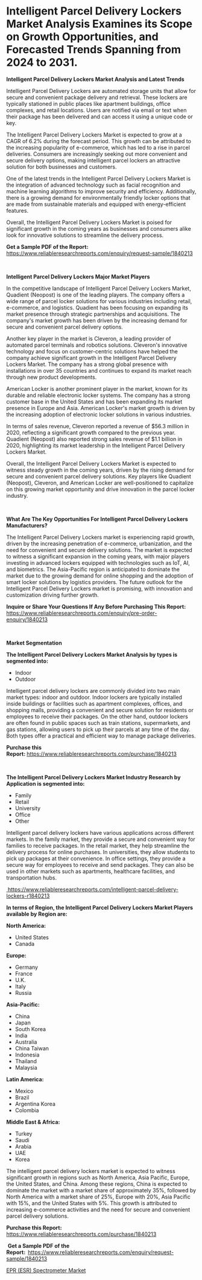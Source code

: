 <p><h1>Intelligent Parcel Delivery Lockers Market Analysis Examines its Scope on Growth Opportunities, and Forecasted Trends Spanning from 2024 to 2031.</h1></p><p><strong>Intelligent Parcel Delivery Lockers Market Analysis and Latest Trends</strong></p>
<p><p>Intelligent Parcel Delivery Lockers are automated storage units that allow for secure and convenient package delivery and retrieval. These lockers are typically stationed in public places like apartment buildings, office complexes, and retail locations. Users are notified via email or text when their package has been delivered and can access it using a unique code or key.</p><p>The Intelligent Parcel Delivery Lockers Market is expected to grow at a CAGR of 6.2% during the forecast period. This growth can be attributed to the increasing popularity of e-commerce, which has led to a rise in parcel deliveries. Consumers are increasingly seeking out more convenient and secure delivery options, making intelligent parcel lockers an attractive solution for both businesses and customers.</p><p>One of the latest trends in the Intelligent Parcel Delivery Lockers Market is the integration of advanced technology such as facial recognition and machine learning algorithms to improve security and efficiency. Additionally, there is a growing demand for environmentally friendly locker options that are made from sustainable materials and equipped with energy-efficient features.</p><p>Overall, the Intelligent Parcel Delivery Lockers Market is poised for significant growth in the coming years as businesses and consumers alike look for innovative solutions to streamline the delivery process.</p></p>
<p><strong>Get a Sample PDF of the Report:&nbsp;</strong> <a href="https://www.reliableresearchreports.com/enquiry/request-sample/1840213">https://www.reliableresearchreports.com/enquiry/request-sample/1840213</a></p>
<p>&nbsp;</p>
<p><strong>Intelligent Parcel Delivery Lockers Major Market Players</strong></p>
<p><p>In the competitive landscape of Intelligent Parcel Delivery Lockers Market, Quadient (Neopost) is one of the leading players. The company offers a wide range of parcel locker solutions for various industries including retail, e-commerce, and logistics. Quadient has been focusing on expanding its market presence through strategic partnerships and acquisitions. The company's market growth has been driven by the increasing demand for secure and convenient parcel delivery options.</p><p>Another key player in the market is Cleveron, a leading provider of automated parcel terminals and robotics solutions. Cleveron's innovative technology and focus on customer-centric solutions have helped the company achieve significant growth in the Intelligent Parcel Delivery Lockers Market. The company has a strong global presence with installations in over 35 countries and continues to expand its market reach through new product developments.</p><p>American Locker is another prominent player in the market, known for its durable and reliable electronic locker systems. The company has a strong customer base in the United States and has been expanding its market presence in Europe and Asia. American Locker's market growth is driven by the increasing adoption of electronic locker solutions in various industries.</p><p>In terms of sales revenue, Cleveron reported a revenue of $56.3 million in 2020, reflecting a significant growth compared to the previous year. Quadient (Neopost) also reported strong sales revenue of $1.1 billion in 2020, highlighting its market leadership in the Intelligent Parcel Delivery Lockers Market.</p><p>Overall, the Intelligent Parcel Delivery Lockers Market is expected to witness steady growth in the coming years, driven by the rising demand for secure and convenient parcel delivery solutions. Key players like Quadient (Neopost), Cleveron, and American Locker are well-positioned to capitalize on this growing market opportunity and drive innovation in the parcel locker industry.</p></p>
<p>&nbsp;</p>
<p><strong>What Are The Key Opportunities For Intelligent Parcel Delivery Lockers Manufacturers?</strong></p>
<p><p>The Intelligent Parcel Delivery Lockers market is experiencing rapid growth, driven by the increasing penetration of e-commerce, urbanization, and the need for convenient and secure delivery solutions. The market is expected to witness a significant expansion in the coming years, with major players investing in advanced lockers equipped with technologies such as IoT, AI, and biometrics. The Asia-Pacific region is anticipated to dominate the market due to the growing demand for online shopping and the adoption of smart locker solutions by logistics providers. The future outlook for the Intelligent Parcel Delivery Lockers market is promising, with innovation and customization driving further growth.</p></p>
<p><strong>Inquire or Share Your Questions If Any Before Purchasing This Report:</strong> <a href="https://www.reliableresearchreports.com/enquiry/pre-order-enquiry/1840213">https://www.reliableresearchreports.com/enquiry/pre-order-enquiry/1840213</a></p>
<p>&nbsp;</p>
<p><strong>Market Segmentation</strong></p>
<p><strong>The Intelligent Parcel Delivery Lockers Market Analysis by types is segmented into:</strong></p>
<p><ul><li>Indoor</li><li>Outdoor</li></ul></p>
<p><p>Intelligent parcel delivery lockers are commonly divided into two main market types: indoor and outdoor. Indoor lockers are typically installed inside buildings or facilities such as apartment complexes, offices, and shopping malls, providing a convenient and secure solution for residents or employees to receive their packages. On the other hand, outdoor lockers are often found in public spaces such as train stations, supermarkets, and gas stations, allowing users to pick up their parcels at any time of the day. Both types offer a practical and efficient way to manage package deliveries.</p></p>
<p><strong>Purchase this Report:&nbsp;</strong><a href="https://www.reliableresearchreports.com/purchase/1840213">https://www.reliableresearchreports.com/purchase/1840213</a></p>
<p>&nbsp;</p>
<p><strong>The Intelligent Parcel Delivery Lockers Market Industry Research by Application is segmented into:</strong></p>
<p><ul><li>Family</li><li>Retail</li><li>University</li><li>Office</li><li>Other</li></ul></p>
<p><p>Intelligent parcel delivery lockers have various applications across different markets. In the family market, they provide a secure and convenient way for families to receive packages. In the retail market, they help streamline the delivery process for online purchases. In universities, they allow students to pick up packages at their convenience. In office settings, they provide a secure way for employees to receive and send packages. They can also be used in other markets such as apartments, healthcare facilities, and transportation hubs.</p></p>
<p><a href="https://www.reliableresearchreports.com/intelligent-parcel-delivery-lockers-r1840213">&nbsp;https://www.reliableresearchreports.com/intelligent-parcel-delivery-lockers-r1840213</a></p>
<p><strong>In terms of Region, the Intelligent Parcel Delivery Lockers Market Players available by Region are:</strong></p>
<p>
    <p> <strong> North America: </strong>
        <ul>
            <li>United States</li>
            <li>Canada</li>
        </ul>
        </p> 
    <p> <strong> Europe: </strong>
        <ul>
            <li>Germany</li>
            <li>France</li>
            <li>U.K.</li>
            <li>Italy</li>
            <li>Russia</li>
        </ul>
        </p> 
    <p> <strong> Asia-Pacific: </strong>
        <ul>
            <li>China</li>
            <li>Japan</li>
            <li>South Korea</li>
            <li>India</li>
            <li>Australia</li>
            <li>China Taiwan</li>
            <li>Indonesia</li>
            <li>Thailand</li>
            <li>Malaysia</li>
        </ul>
        </p> 
    <p> <strong> Latin America: </strong>
        <ul>
            <li>Mexico</li>
            <li>Brazil</li>
            <li>Argentina Korea</li>
            <li>Colombia</li>
        </ul>
        </p> 
    <p> <strong> Middle East & Africa: </strong>
        <ul>
            <li>Turkey</li>
            <li>Saudi</li>
            <li>Arabia</li>
            <li>UAE</li>
            <li>Korea</li>
        </ul>
    </p>
    </p>
<p><p>The intelligent parcel delivery lockers market is expected to witness significant growth in regions such as North America, Asia Pacific, Europe, the United States, and China. Among these regions, China is expected to dominate the market with a market share of approximately 35%, followed by North America with a market share of 25%, Europe with 20%, Asia Pacific with 15%, and the United States with 5%. This growth is attributed to increasing e-commerce activities and the need for secure and convenient parcel delivery solutions.</p></p>
<p><strong>Purchase this Report: </strong><a href="https://www.reliableresearchreports.com/purchase/1840213">https://www.reliableresearchreports.com/purchase/1840213</a></p>
<p>&nbsp;<strong>Get a Sample PDF of the Report:&nbsp;&nbsp;</strong><a href="https://www.reliableresearchreports.com/enquiry/request-sample/1840213">https://www.reliableresearchreports.com/enquiry/request-sample/1840213</a></p>
<p><strong></strong></p>
<p><p><a href="https://github.com/RichRobinson5/Market-Research-Report-List-4/blob/main/epr-esr-spectrometer-market.md">EPR (ESR) Spectrometer Market</a></p></p>